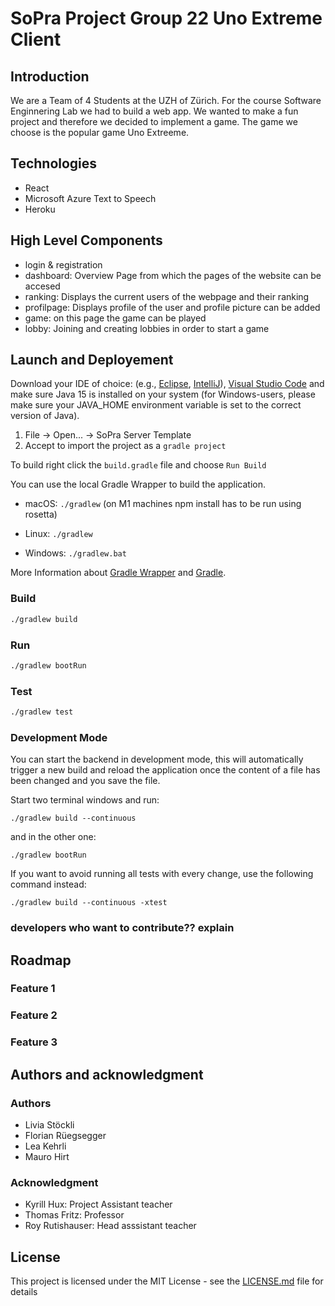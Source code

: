 # SoPra Project Group 22 Uno Extreme Client

## Introduction
We are a Team of 4 Students at the UZH of Zürich.
For the course Software Enginnering Lab we had to build a web app.
We wanted to make a fun project and therefore we decided to implement a game.
The game we choose is the popular game Uno Extreeme.

## Technologies
- React
- Microsoft Azure Text to Speech
- Heroku

## High Level Components
- login & registration
- dashboard: Overview Page from which the pages of the website can be accesed
- ranking: Displays the current users of the webpage and their ranking
- profilpage: Displays profile of the user and profile picture can be added
- game: on this page the game can be played
- lobby: Joining and creating lobbies in order to start a game

## Launch and Deployement
Download your IDE of choice: (e.g., [Eclipse](http://www.eclipse.org/downloads/), [IntelliJ](https://www.jetbrains.com/idea/download/)), [Visual Studio Code](https://code.visualstudio.com/) and make sure Java 15 is installed on your system (for Windows-users, please make sure your JAVA_HOME environment variable is set to the correct version of Java).

1. File -> Open... -> SoPra Server Template
2. Accept to import the project as a `gradle project`

To build right click the `build.gradle` file and choose `Run Build`

You can use the local Gradle Wrapper to build the application.
-   macOS: `./gradlew` (on M1 machines npm install has to be run using rosetta)

-   Linux: `./gradlew`
-   Windows: `./gradlew.bat`

More Information about [Gradle Wrapper](https://docs.gradle.org/current/userguide/gradle_wrapper.html) and [Gradle](https://gradle.org/docs/).

### Build

```bash
./gradlew build
```

### Run

```bash
./gradlew bootRun
```

### Test

```bash
./gradlew test
```

### Development Mode

You can start the backend in development mode, this will automatically trigger a new build and reload the application
once the content of a file has been changed and you save the file.

Start two terminal windows and run:

`./gradlew build --continuous`

and in the other one:

`./gradlew bootRun`

If you want to avoid running all tests with every change, use the following command instead:

`./gradlew build --continuous -xtest`

### developers who want to contribute?? explain


## Roadmap

### Feature 1
### Feature 2
### Feature 3



## Authors and acknowledgment
### Authors
- Livia Stöckli
- Florian Rüegsegger
- Lea Kehrli
- Mauro Hirt

### Acknowledgment
- Kyrill Hux: Project Assistant teacher
- Thomas Fritz: Professor
- Roy Rutishauser: Head asssistant teacher
## License
This project is licensed under the MIT License - see the [LICENSE.md](LICENSE.md) file for details

